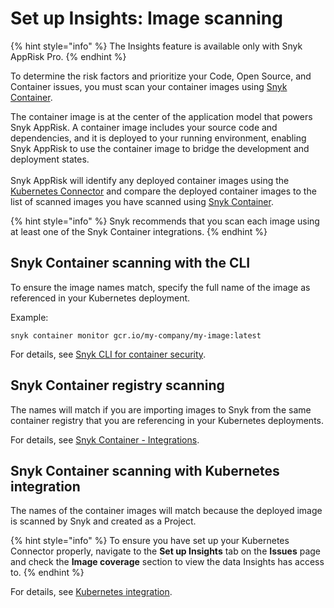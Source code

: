 # Set up Insights: Image scanning

{% hint style="info" %}
The Insights feature is available only with Snyk AppRisk Pro.
{% endhint %}

To determine the risk factors and prioritize your Code, Open Source, and Container issues, you must scan your container images using [Snyk Container](../../../scan-with-snyk/snyk-container/).&#x20;

The container image is at the center of the application model that powers Snyk AppRisk. A container image includes your source code and dependencies, and it is deployed to your running environment, enabling Snyk AppRisk to use the container image to bridge the development and deployment states.\
\
Snyk AppRisk will identify any deployed container images using the [Kubernetes Connector](set-up-insights-kubernetes-connector.md) and compare the deployed container images to the list of scanned images you have scanned using [Snyk Container](../../../scan-with-snyk/snyk-container/).&#x20;

{% hint style="info" %}
Snyk recommends that you scan each image using at least one of the Snyk Container integrations.
{% endhint %}

## Snyk Container scanning with the CLI

To ensure the image names match, specify the full name of the image as referenced in your Kubernetes deployment.&#x20;

Example:

`snyk container monitor gcr.io/my-company/my-image:latest`

For details, see [Snyk CLI for container security](../../../snyk-cli/scan-and-maintain-projects-using-the-cli/snyk-cli-for-snyk-container/).

## Snyk Container registry scanning

The names will match if you are importing images to Snyk from the same container registry that you are referencing in your Kubernetes deployments.

For details, see [Snyk Container - Integrations](../../../scan-with-snyk/snyk-container/container-registry-integrations/).

## Snyk Container scanning with Kubernetes integration

The names of the container images will match because the deployed image is scanned by Snyk and created as a Project.

{% hint style="info" %}
To ensure you have set up your Kubernetes Connector properly, navigate to the **Set up Insights** tab on the **Issues** page and check the **Image coverage** section to view the data Insights has access to.
{% endhint %}

For details, see [Kubernetes integration](../../../scan-with-snyk/snyk-container/kubernetes-integration/).
